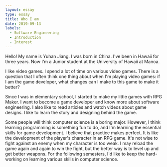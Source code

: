 ```yaml
---
layout: essay
type: essay
title: Who I am
date: 2019-09-13
labels:
  - Software Engineering
  - Introduction
  - Interest
---
```


Hello! My name is Yuhan Jiang. I was born in China. I've been in Hawaii for three years. Now I'm a Junior student at the University of Hawaii at Manoa. 

I like video games. I spend a lot of time on various video games. There is a question that I often think one thing about when I'm playing video games: if I am the game developer, what changes can I make to this game to make it better? 

Since I was in elementary school, I started to make my little games with RPG Maker. I want to become a game developer and know more about software engineering. I also like to read articles and watch videos about game designs. I like to learn the story and designing behind the game. 

Some people will think computer science is a boring major. However, I think learning programming is something fun to do, and I'm learning the essential skills for game development. I believe that practice makes perfect. It is like the development of the player's character in an RPG game. It's not wise to fight against an enemy when my character is too weak. I may reload the game again and again to win the fight, but the better way is to level up and get better weapons. For the following semesters, I'd like to keep the hard-working on learning various skills in computer science. 

